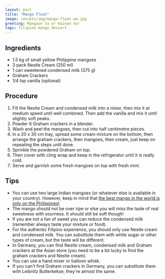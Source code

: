 ```yaml
---
layout: post
title: "Mango Float"
image: /assets/img/mango-float-wm.jpg
greeting: Mangaon ta or Kainan na!
tags: filipino mango dessert
---
```


## Ingredients

- 1.5 kg of small yellow Philippine mangoes
 - 3 pack Nestle Cream (250 ml)
 - 1 can sweetened condensed milk (375 g)
 - Graham Crackers
 - 1/4 tsp vanilla (optional)
 
## Procedure

 1. Fill the Nestle Cream and condensed milk into a mixer, then mix it at medium speed until well combined. Then add the vanilla and mix it until slightly soft peaks.
 1. Powder 6 Graham crackers in a blender.
 1. Wash and peel the mangoes, then cut into half centimetre pieces.
 1. In a 20 x 30 cm tray, spread some cream mixture on the bottom, then arrange the graham crackers, then mangoes, then cream, just keep on repeating the steps until done.
 1. Sprinkle the powdered Graham on top.
 1. Then cover with cling wrap and keep in the refrigerator until it is really cold.
 1. Serve and garnish some fresh mangoes on top with fresh mint.

## Tips

 - You can use two large Indian mangoes (or whatever else is available in your country). However, keep in mind that [the best mango in the world is only on the Philippines!](https://en.wikipedia.org/wiki/Carabao_(mango))
 - The mango should not be over ripe or else you will miss the taste of real sweetness with sourness. It should still be soft though!
 - If you are not a fan of sweet you can reduce the condensed milk (remember always taste your mixture or food).
 - For the authentic Filipino experience, you should only use Nestle cream and condensed milk. You can substitute them with white sugar or other types of cream, but the taste will be different.
 - In Germany, you can find Nestle cream, condensed milk and Graham crackers at the Asian store (you need to be a bit lucky to find the graham crackers and Nestle cream).
 - You can use a hand mixer or balloon whisk.
 - If you can't find Graham crackers in Germany, you can substitute them with Leibnitz Butterkekse, they're almost the same.
